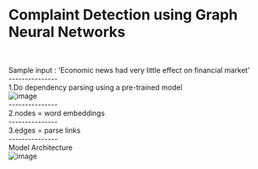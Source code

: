 <h1>Complaint Detection using Graph Neural Networks </h1><br>

Sample input : 'Economic news had very little effect on financial market'<br>
---------------<br>
1.Do dependency parsing using a pre-trained model <br>
![image](https://user-images.githubusercontent.com/50509572/111609222-180fd380-8800-11eb-809f-365f3f988d4d.png) <br>
---------------<br>
2.nodes = word embeddings <br>
---------------<br>
3.edges = parse links <br> 
---------------<br>
Model Architecture <br>
![image](https://user-images.githubusercontent.com/50509572/111609289-265def80-8800-11eb-9b78-369532f14503.png)
